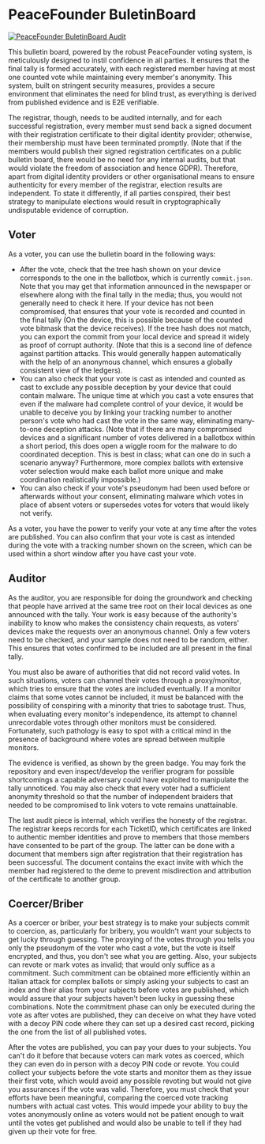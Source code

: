 # PeaceFounder BuletinBoard
[![PeaceFounder BuletinBoard Audit](https://github.com/{{{:GITHUB_REPO}}}/actions/workflows/audit_workflow.yml/badge.svg)](https://github.com/{{{:GITHUB_REPO}}}/actions/workflows/audit_workflow.yml)

This bulletin board, powered by the robust PeaceFounder voting system, is meticulously designed to instil confidence in all parties. It ensures that the final tally is formed accurately, with each registered member having at most one counted vote while maintaining every member's anonymity. This system, built on stringent security measures, provides a secure environment that eliminates the need for blind trust, as everything is derived from published evidence and is E2E verifiable.

The registrar, though, needs to be audited internally, and for each successful registration, every member must send back a signed document with their registration certificate to their digital identity provider; otherwise, their membership must have been terminated promptly. (Note that if the members would publish their signed registration certificates on a public bulletin board, there would be no need for any internal audits, but that would violate the freedom of association and hence GDPR). Therefore, apart from digital identity providers or other organisational means to ensure authenticity for every member of the registrar, election results are independent. To state it differently, if all parties conspired, their best strategy to manipulate elections would result in cryptographically undisputable evidence of corruption.

## Voter

As a voter, you can use the bulletin board in the following ways:

- After the vote, check that the tree hash shown on your device corresponds to the one in the ballotbox, which is currently `commit.json`. Note that you may get that information announced in the newspaper or elsewhere along with the final tally in the media; thus, you would not generally need to check it here. If your device has not been compromised, that ensures that your vote is recorded and counted in the final tally (On the device, this is possible because of the counted vote bitmask that the device receives). If the tree hash does not match, you can export the commit from your local device and spread it widely as proof of corrupt authority. (Note that this is a second line of defence against partition attacks. This would generally happen automatically with the help of an anonymous channel, which ensures a globally consistent view of the ledgers).
- You can also check that your vote is cast as intended and counted as cast to exclude any possible deception by your device that could contain malware. The unique time at which you cast a vote ensures that even if the malware had complete control of your device, it would be unable to deceive you by linking your tracking number to another person's vote who had cast the vote in the same way, eliminating many-to-one deception attacks. (Note that if there are many compromised devices and a significant number of votes delivered in a ballotbox within a short period, this does open a wiggle room for the malware to do coordinated deception. This is best in class; what can one do in such a scenario anyway? Furthermore, more complex ballots with extensive voter selection would make each ballot more unique and make coordination realistically impossible.)
- You can also check if your vote's pseudonym had been used before or afterwards without your consent, eliminating malware which votes in place of absent voters or supersedes votes for voters that would likely not verify.

As a voter, you have the power to verify your vote at any time after the votes are published. You can also confirm that your vote is cast as intended during the vote with a tracking number shown on the screen, which can be used within a short window after you have cast your vote. 

## Auditor

As the auditor, you are responsible for doing the groundwork and checking that people have arrived at the same tree root on their local devices as one announced with the tally. Your work is easy because of the authority's inability to know who makes the consistency chain requests, as voters' devices make the requests over an anonymous channel. Only a few voters need to be checked, and your sample does not need to be random, either. This ensures that votes confirmed to be included are all present in the final tally. 

You must also be aware of authorities that did not record valid votes. In such situations, voters can channel their votes through a proxy/monitor, which tries to ensure that the votes are included eventually. If a monitor claims that some votes cannot be included, it must be balanced with the possibility of conspiring with a minority that tries to sabotage trust. Thus, when evaluating every monitor's independence, its attempt to channel unrecordable votes through other monitors must be considered. Fortunately, such pathology is easy to spot with a critical mind in the presence of background where votes are spread between multiple monitors.

The evidence is verified, as shown by the green badge. You may fork the repository and even inspect/develop the verifier program for possible shortcomings a capable adversary could have exploited to manipulate the tally unnoticed. You may also check that every voter had a sufficient anonymity threshold so that the number of independent braiders that needed to be compromised to link voters to vote remains unattainable. 

The last audit piece is internal, which verifies the honesty of the registrar. The registrar keeps records for each TicketID, which certificates are linked to authentic member identities and prove to members that those members have consented to be part of the group. The latter can be done with a document that members sign after registration that their registration has been successful. The document contains the exact invite with which the member had registered to the deme to prevent misdirection and attribution of the certificate to another group. 

## Coercer/Briber

As a coercer or briber, your best strategy is to make your subjects commit to coercion, as, particularly for bribery, you wouldn't want your subjects to get lucky through guessing. The proxying of the votes through you tells you only the pseudonym of the voter who cast a vote, but the vote is itself encrypted, and thus, you don't see what you are getting. Also, your subjects can revote or mark votes as invalid; that would only suffice as a commitment. Such commitment can be obtained more efficiently within an Italian attack for complex ballots or simply asking your subjects to cast an index and their alias from your subjects before votes are published, which would assure that your subjects haven't been lucky in guessing these combinations. Note the commitment phase can only be executed during the vote as after votes are published, they can deceive on what they have voted with a decoy PIN code where they can set up a desired cast record, picking the one from the list of all published votes. 

After the votes are published, you can pay your dues to your subjects. You can't do it before that because voters can mark votes as coerced, which they can even do in person with a decoy PIN code or revote. You could collect your subjects before the vote starts and monitor them as they issue their first vote, which would avoid any possible revoting but would not give you assurances if the vote was valid. Therefore, you must check that your efforts have been meaningful, comparing the coerced vote tracking numbers with actual cast votes. This would impede your ability to buy the votes anonymously online as voters would not be patient enough to wait until the votes get published and would also be unable to tell if they had given up their vote for free. 
